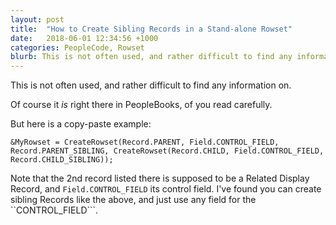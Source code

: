 ```yaml
---
layout: post
title:  "How to Create Sibling Records in a Stand-alone Rowset"
date:   2018-06-01 12:34:56 +1000
categories: PeopleCode, Rowset
blurb: This is not often used, and rather difficult to find any information on.
---
```


This is not often used, and rather difficult to find any information on.

Of course it *is* right there in PeopleBooks, of you read carefully.

But here is a copy-paste example:

```&MyRowset = CreateRowset(Record.PARENT, Field.CONTROL_FIELD, Record.PARENT_SIBLING, CreateRowset(Record.CHILD, Field.CONTROL_FIELD, Record.CHILD_SIBLING));```

Note that the 2nd record listed there is supposed to be a Related Display Record, and ```Field.CONTROL_FIELD``` its control field. I've found you can create sibling Records like the above, and just use any field for the ``CONTROL_FIELD```.
